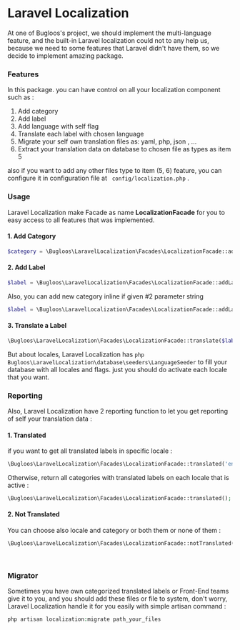 # Laravel Localization

At one of Bugloos's project, we should implement the multi-language feature, and the built-in Laravel localization
could not to any help us, because we need to some features that Laravel didn't have them, so we decide to implement amazing package.

### Features
In this package. you can have control on all your localization component such as :
1. Add category
2. Add label
3. Add language with self flag
4. Translate each label with chosen language
5. Migrate your self own translation files as: yaml, php, json , ...
6. Extract your translation data on database to chosen file as types as item 5

also if you want to add any other files type to item (5, 6) feature, you can configure it in configuration file at ``` config/localization.php``` .

### Usage
Laravel Localization make Facade as name **LocalizationFacade** for you to easy access to all features that was implemented.
#### 1. Add Category
```php
$category = \Bugloos\LaravelLocalization\Facades\LocalizationFacade::addCategory('messages');
```
#### 2. Add Label
```php
$label = \Bugloos\LaravelLocalization\Facades\LocalizationFacade::addLabel('error', $category);
```
Also, you can add new category inline if given #2 parameter string
```php
$label = \Bugloos\LaravelLocalization\Facades\LocalizationFacade::addLabel('text', 'info');
```
#### 3. Translate a Label
```php
\Bugloos\LaravelLocalization\Facades\LocalizationFacade::translate($label, 'some translation text ...', 'en');
```
But about locales, Laravel Localization has ```php Bugloos\LaravelLocalization\database\seeders\LanguageSeeder``` to fill your database with all locales and flags. just you should do activate each locale that you want.
<br/>

### Reporting
Also, Laravel Localization have 2 reporting function to let you get reporting of self your translation data :
#### 1. Translated
if you want to get all translated labels in specific locale :
```php
\Bugloos\LaravelLocalization\Facades\LocalizationFacade::translated('en');
```
Otherwise, return all categories with translated labels on each locale that is active :
```php
\Bugloos\LaravelLocalization\Facades\LocalizationFacade::translated();
```
#### 2. Not Translated
You can choose also locale and category or both them or none of them :
```php
\Bugloos\LaravelLocalization\Facades\LocalizationFacade::notTranslated(locale: 'en', category: 'messages');
```
<br/>

 ### Migrator
Sometimes you have own categorized translated labels or Front-End teams give it to you, and you should add these files or file to system, don't worry, Laravel Localization handle it for you easily with simple artisan command :

```php
php artisan localization:migrate path_your_files
```

